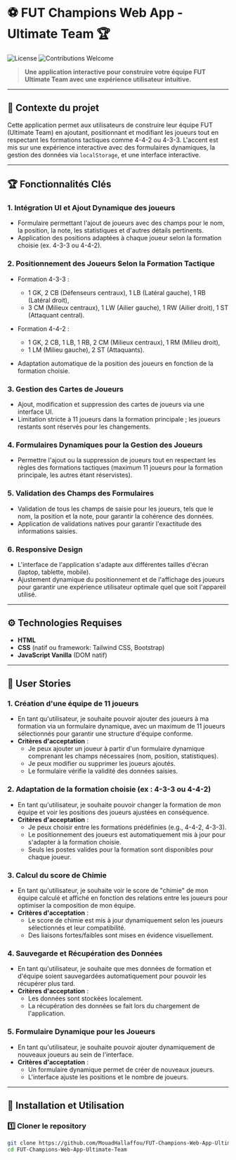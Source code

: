 # ⚽ FUT Champions Web App - Ultimate Team 🏆

![License](https://img.shields.io/badge/license-MIT-blue.svg) ![Contributions Welcome](https://img.shields.io/badge/contributions-welcome-brightgreen.svg)

> **Une application interactive pour construire votre équipe FUT Ultimate Team avec une expérience utilisateur intuitive.**

---

## 📜 Contexte du projet

Cette application permet aux utilisateurs de construire leur équipe FUT (Ultimate Team) en ajoutant, positionnant et modifiant les joueurs tout en respectant les formations tactiques comme 4-4-2 ou 4-3-3. L'accent est mis sur une expérience interactive avec des formulaires dynamiques, la gestion des données via `localStorage`, et une interface interactive.

---

## 🏆 Fonctionnalités Clés

### 1. **Intégration UI et Ajout Dynamique des joueurs**  
- Formulaire permettant l'ajout de joueurs avec des champs pour le nom, la position, la note, les statistiques et d'autres détails pertinents.
- Application des positions adaptées à chaque joueur selon la formation choisie (ex. 4-3-3 ou 4-4-2).

### 2. **Positionnement des Joueurs Selon la Formation Tactique**  
- Formation 4-3-3 :  
  - 1 GK, 2 CB (Défenseurs centraux), 1 LB (Latéral gauche), 1 RB (Latéral droit),  
  - 3 CM (Milieux centraux), 1 LW (Ailier gauche), 1 RW (Ailier droit), 1 ST (Attaquant central).
  
- Formation 4-4-2 :  
  - 1 GK, 2 CB, 1 LB, 1 RB, 2 CM (Milieux centraux), 1 RM (Milieu droit),  
  - 1 LM (Milieu gauche), 2 ST (Attaquants).

- Adaptation automatique de la position des joueurs en fonction de la formation choisie.

### 3. **Gestion des Cartes de Joueurs**  
- Ajout, modification et suppression des cartes de joueurs via une interface UI.
- Limitation stricte à 11 joueurs dans la formation principale ; les joueurs restants sont réservés pour les changements.

### 4. **Formulaires Dynamiques pour la Gestion des Joueurs**  
- Permettre l'ajout ou la suppression de joueurs tout en respectant les règles des formations tactiques (maximum 11 joueurs pour la formation principale, les autres étant réservistes).

### 5. **Validation des Champs des Formulaires**  
- Validation de tous les champs de saisie pour les joueurs, tels que le nom, la position et la note, pour garantir la cohérence des données.
- Application de validations natives pour garantir l'exactitude des informations saisies.

### 6. **Responsive Design**  
- L'interface de l'application s'adapte aux différentes tailles d'écran (laptop, tablette, mobile).
- Ajustement dynamique du positionnement et de l'affichage des joueurs pour garantir une expérience utilisateur optimale quel que soit l'appareil utilisé.

---

## ⚙️ Technologies Requises

- **HTML**  
- **CSS** (natif ou framework: Tailwind CSS, Bootstrap)  
- **JavaScript Vanilla** (DOM natif)

---

## 👥 **User Stories**

### 1. Création d'une équipe de 11 joueurs  
- En tant qu'utilisateur, je souhaite pouvoir ajouter des joueurs à ma formation via un formulaire dynamique, avec un maximum de 11 joueurs sélectionnés pour garantir une structure d'équipe conforme.
- **Critères d'acceptation** :  
  - Je peux ajouter un joueur à partir d'un formulaire dynamique comprenant les champs nécessaires (nom, position, statistiques).  
  - Je peux modifier ou supprimer les joueurs ajoutés.  
  - Le formulaire vérifie la validité des données saisies.

### 2. Adaptation de la formation choisie (ex : 4-3-3 ou 4-4-2)  
- En tant qu'utilisateur, je souhaite pouvoir changer la formation de mon équipe et voir les positions des joueurs ajustées en conséquence.
- **Critères d'acceptation** :  
  - Je peux choisir entre les formations prédéfinies (e.g., 4-4-2, 4-3-3).  
  - Le positionnement des joueurs est automatiquement mis à jour pour s'adapter à la formation choisie.  
  - Seuls les postes valides pour la formation sont disponibles pour chaque joueur.

### 3. Calcul du score de Chimie  
- En tant qu'utilisateur, je souhaite voir le score de "chimie" de mon équipe calculé et affiché en fonction des relations entre les joueurs pour optimiser la composition de mon équipe.
- **Critères d'acceptation** :  
  - Le score de chimie est mis à jour dynamiquement selon les joueurs sélectionnés et leur compatibilité.  
  - Des liaisons fortes/faibles sont mises en évidence visuellement.

### 4. Sauvegarde et Récupération des Données  
- En tant qu'utilisateur, je souhaite que mes données de formation et d'équipe soient sauvegardées automatiquement pour pouvoir les récupérer plus tard.
- **Critères d'acceptation** :  
  - Les données sont stockées localement.  
  - La récupération des données se fait lors du chargement de l'application.

### 5. Formulaire Dynamique pour les Joueurs  
- En tant qu'utilisateur, je souhaite pouvoir ajouter dynamiquement de nouveaux joueurs au sein de l'interface.
- **Critères d'acceptation** :  
  - Un formulaire dynamique permet de créer de nouveaux joueurs.  
  - L'interface ajuste les positions et le nombre de joueurs.

---

## 🚀 **Installation et Utilisation**

### 1️⃣ **Cloner le repository**

```bash
git clone https://github.com/MouadHallaffou/FUT-Champions-Web-App-Ultimate-Team.git
cd FUT-Champions-Web-App-Ultimate-Team

